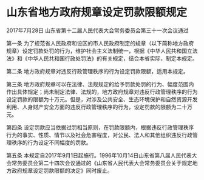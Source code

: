 # 山东省地方政府规章设定罚款限额规定

2017年7月28日 山东省第十二届人民代表大会常务委员会第三十一次会议通过

<!-- INFO END -->

第一条 为了规范省人民政府和设区的市人民政府制定的规章（以下简称地方政府规章）设定罚款处罚的行为，维护社会主义法制统一，根据《中华人民共和国立法法》和《中华人民共和国行政处罚法》的有关规定，结合本省实际，制定本规定。

第二条 地方政府规章对违反行政管理秩序的行为设定罚款限额，适用本规定。

第三条 地方政府规章可以在法律、法规规定的给予罚款处罚的行为、幅度范围内作出具体规定；尚未制定法律、法规的，地方政府规章对违反行政管理秩序的行为设定罚款的限额为十万元。但是，对涉及公共安全、生态环境保护和自然资源开发利用、人身财产安全方面的违反行政管理秩序的行为，设定罚款的限额为二十万元。

第四条 设定罚款应当依据过罚相当原则，在罚款限额内，根据违反行政管理秩序行为的事实、性质、情节以及社会危害程度，对公民、法人和其他组织违反行政管理秩序的行为设定不同幅度的罚款。

第五条 本规定自2017年9月1日起施行。1996年10月14日山东省第八届人民代表大会常务委员会第二十四次会议通过的《山东省人民代表大会常务委员会关于规定地方政府规章设定罚款限额的决定》同时废止。